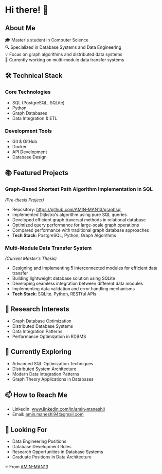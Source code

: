 
# Hi there! 👋 

## About Me
🎓 Master's student in Computer Science  
🔍 Specialized in Database Systems and Data Engineering  
💡 Focus on graph algorithms and distributed data systems  
🎯 Currently working on multi-module data transfer systems

## 🛠 Technical Stack
### Core Technologies
- SQL (PostgreSQL, SQLite)
- Python
- Graph Databases
- Data Integration & ETL

### Development Tools
- Git & GitHub
- Docker
- API Development
- Database Design

## 📚 Featured Projects

### Graph-Based Shortest Path Algorithm Implementation in SQL
*(Pre-thesis Project)*
- Repository: https://github.com/AMIN-MAN13/graphsql
- Implemented Dijkstra's algorithm using pure SQL queries
- Developed efficient graph traversal methods in relational database
- Optimized query performance for large-scale graph operations
- Compared performance with traditional graph database approaches
- **Tech Stack:** PostgreSQL, Python, Graph Algorithms

### Multi-Module Data Transfer System
*(Current Master's Thesis)*
- Designing and implementing 5 interconnected modules for efficient data transfer
- Building lightweight database solution using SQLite
- Developing seamless integration between different data modules
- Implementing data validation and error handling mechanisms
- **Tech Stack:** SQLite, Python, RESTful APIs

## 🔬 Research Interests
- Graph Database Optimization
- Distributed Database Systems
- Data Integration Patterns
- Performance Optimization in RDBMS

## 🌱 Currently Exploring
- Advanced SQL Optimization Techniques
- Distributed System Architecture
- Modern Data Integration Patterns
- Graph Theory Applications in Databases

## 📫 How to Reach Me
- LinkedIn: www.linkedin.com/in/amin-maneshi/
- Email: amin.maneshi94@gmail.com

## 💼 Looking For
- Data Engineering Positions
- Database Development Roles
- Research Opportunities in Database Systems
- Graduate Positions in Data Architecture

⭐️ From [AMIN-MAN13](https://github.com/AMIN-MAN13)
